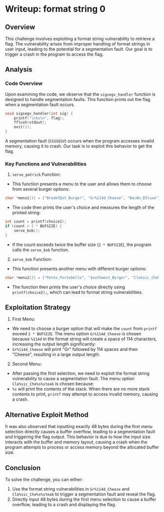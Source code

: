 # Writeup: format string 0

## Overview

This challenge involves exploiting a format string vulnerability to retrieve a flag. The vulnerability arises from improper handling of format strings in user input, leading to the potential for a segmentation fault. Our goal is to trigger a crash in the program to access the flag.

## Analysis

### Code Overview

Upon examining the code, we observe that the `sigsegv_handler` function is designed to handle segmentation faults. This function prints out the flag when a segmentation fault occurs.

```c
void sigsegv_handler(int sig) {
    printf("\n%s\n", flag);
    fflush(stdout);
    exit(1);
}
```

A segmentation fault (`SIGSEGV`) occurs when the program accesses invalid memory, causing it to crash. Our task is to exploit this behavior to get the flag.


### Key Functions and Vulnerabilities
1. `serve_patrick` Function:

- This function presents a menu to the user and allows them to choose from several burger options:

```c
char *menu1[3] = {"Breakf@st_Burger", "Gr%114d_Cheese", "Bac0n_D3luxe"};
```

- The code then prints the user's choice and measures the length of the printed string:

```c
int count = printf(choice1);
if (count > 2 * BUFSIZE) {
    serve_bob();
}
```

- If the count exceeds twice the buffer size (`2 * BUFSIZE`), the program calls the `serve_bob` function.

2. `serve_bob` Function:

- This function presents another menu with different burger options:
```c
char *menu2[3] = {"Pe%to_Portobello", "$outhwest_Burger", "Cla%sic_Che%s%steak"};
```

- The function then prints the user's choice directly using `printf(choice2);`, which can lead to format string vulnerabilities.

## Exploitation Strategy
1. First Menu:

- We need to choose a burger option that will make the `count` from `printf` exceed `2 * BUFSIZE`. The menu option `Gr%114d_Cheese` is chosen because `%114d` in the format string will create a space of 114 characters, increasing the output length significantly:
- `Gr%114d_Cheese` will print "Gr" followed by 114 spaces and then "Cheese", resulting in a large output length.

2. Second Menu:

- After passing the first selection, we need to exploit the format string vulnerability to cause a segmentation fault. The menu option `Cla%sic_Che%s%steak` is chosen because:
- `%s` will print the contents of the stack. When there are no more stack contents to print, `printf` may attempt to access invalid memory, causing a crash.

## Alternative Exploit Method
It was also observed that inputting exactly 48 bytes during the first menu selection directly causes a buffer overflow, leading to a segmentation fault and triggering the flag output. This behavior is due to how the input size interacts with the buffer and memory layout, causing a crash when the program attempts to process or access memory beyond the allocated buffer size.

## Conclusion
To solve the challenge, you can either:

1. Use the format string vulnerabilities in `Gr%114d_Cheese` and `Cla%sic_Che%s%steak` to trigger a segmentation fault and reveal the flag.
2. Directly input 48 bytes during the first menu selection to cause a buffer overflow, leading to a crash and displaying the flag.
